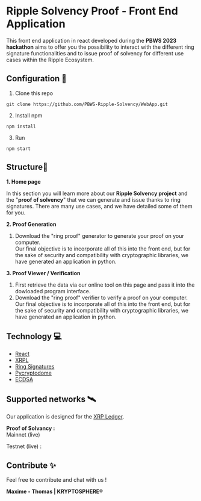 # **Ripple Solvency Proof - Front End Application**

This front end application in react developed during the **PBWS 2023 hackathon** aims to offer you the possibility to interact with the different ring signature functionalities and to issue proof of solvency for different use cases within the Ripple Ecosystem.

## **Configuration** 📝

1. Clone this repo 
```
git clone https://github.com/PBWS-Ripple-Solvency/WebApp.git
```
2. Install npm
```
npm install
```
3. Run
```
npm start
```

## **Structure**📏

**1. Home page**

In this section you will learn more about our **Ripple Solvency project** and the "**proof of solvency**" that we can generate and issue thanks to ring signatures. There are many use cases, and we have detailed some of them for you.

**2. Proof Generation**

1. Download the "ring proof" generator to generate your proof on your computer.  
Our final objective is to incorporate all of this into the front end, but for the sake of security and compatibility with cryptographic libraries, we have generated an application in python.


**3. Proof Viewer / Verification**
1. First retrieve the data via our online tool on this page and pass it into the dowloaded program interface.  
2. Download the "ring proof" verifier to verify a proof on your computer.  
Our final objective is to incorporate all of this into the front end, but for the sake of security and compatibility with cryptographic libraries, we have generated an application in python.

## Technology 💻

 - [React](https://reactjs.org/)
 - [XRPL](https://xrpl.org/)
 - [Ring Signatures](https://medium.com/asecuritysite-when-bob-met-alice/ring-signatures-and-anonymisation-c9640f08a193)
 - [Pycryptodome](https://pypi.org/project/pycryptodome/)
 - [ECDSA](https://pypi.org/project/ecdsa/)

## Supported networks 🛰️

Our application is designed for the [XRP Ledger](https://xrpl.org/).

**Proof of Solvancy :**  
Mainnet (live)

Testnet (live) : 

## Contribute ✨

Feel free to contribute and chat with us !

**Maxime - Thomas | KRYPTOSPHERE®**
